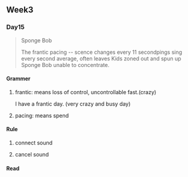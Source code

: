 ## Week3

### Day15

> Sponge Bob
>
> The frantic pacing -- scence changes every 11 secondpings sing every second average, often leaves Kids zoned out and spun up Sponge Bob unable to concentrate.

#### Grammer

1. frantic: means loss of control, uncontrollable fast.(crazy)

   I have a frantic day. (very crazy and busy day)

2. pacing: means spend

#### Rule

1. connect sound

   

2. cancel sound

   

#### Read

> 

